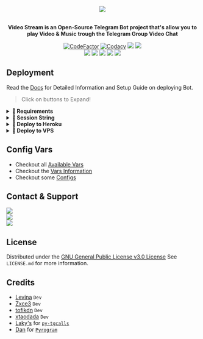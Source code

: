 <p align="center"><a href="https://t.me/VeezVideoBot"><img src="https://github.com/levina-lab/video-stream/raw/main/driver/veezlogo.png"></a></p>
<p align="center">
    <br><b>Video Stream is an Open-Source Telegram Bot project that's allow you to play Video & Music trough the Telegram Group Video Chat</b><br>
</p>
<p align="center">
    <a href="https://www.codefactor.io/repository/github/levina-lab/video-stream"> <img src="https://www.codefactor.io/repository/github/levina-lab/video-stream/badge?color=red&logo=codacy&style=flat-square" alt="CodeFactor" /></a>
    <a href="https://app.codacy.com/gh/levina-lab/video-stream/dashboard"> <img src="https://img.shields.io/codacy/grade/a723cb464d5a4d25be3152b5d71de82d?color=red&logo=codacy&style=flat-square" alt="Codacy" /></a>
    <a href="https://www.python.org/" alt="made-with-python"> <img src="https://img.shields.io/badge/Made%20with-Python-black.svg?style=flat-square&logo=python&logoColor=blue&color=red" /></a>
    <a href="https://github.com/levina-lab/video-stream/graphs/commit-activity" alt="Maintenance"> <img src="https://img.shields.io/badge/Maintained%3F-yes-red.svg?style=flat-square" /></a><br>
    <a href="https://github.com/levina-lab/video-stream"> <img src="https://img.shields.io/github/repo-size/levina-lab/video-stream?color=red&logo=github&logoColor=blue&style=flat-square" /></a>
    <a href="https://github.com/levina-lab/video-stream/commits/main"> <img src="https://img.shields.io/github/last-commit/levina-lab/video-stream?color=red&logo=github&logoColor=blue&style=flat-square" /></a>
    <a href="https://github.com/levina-lab/video-stream/issues"> <img src="https://img.shields.io/github/issues/levina-lab/video-stream?color=red&logo=github&logoColor=blue&style=flat-square" /></a>
    <a href="https://github.com/levina-lab/video-stream/network/members"> <img src="https://img.shields.io/github/forks/levina-lab/video-stream?color=red&logo=github&logoColor=blue&style=flat-square" /></a>
    <a href="https://github.com/levina-lab/video-stream/network/members"> <img src="https://img.shields.io/github/stars/levina-lab/video-stream?color=red&logo=github&logoColor=blue&style=flat-square" /></a>
</p>

## Deployment
Read the [Docs](https://levina.gitbook.io/videostreambot/deployment/requirements) for Detailed Information and Setup Guide on deploying Bot.

> Click on buttons to Expand!
<details>
<summary><b>🔗 Requirements</b></summary>
<br>

- [Python3.9](https://www.python.org/downloads/release/python-390/)
- [Telegram API Key](https://docs.pyrogram.org/intro/setup#api-keys)
- [Telegram Bot Token](https://t.me/botfather)
- [MongoDB URL](https://telegra.ph/How-to-Get-mongodb-url-02-18)
- [Pyrogram Session String](https://levina.gitbook.io/videostreambot/deployment/string-session)
    
</details>

<details>
<summary><b>🔗 Session String</b></summary>
<br>

> You'll need a [API_ID](https://levina.gitbook.io/videostreambot/vars/vars-information#1.-api_id) & [API_HASH](https://levina.gitbook.io/videostreambot/vars/vars-information#2.-api_hash) in order to generate pyrogram session string. 
> Always remember to use good API combo else your account could be deleted.

<h4> Generate Session via Repl.it: </h4>    
<p><a href="https://replit.com/@levinalab/Session-Generator?lite=1&outputonly=1#main.py"><img src="https://img.shields.io/badge/Generate%20On%20Repl-blueviolet?style=for-the-badge&logo=appveyor" width="200""/></a></p>

</details>

<details>
<summary><b>🔗 Deploy to Heroku</b></summary>
<br>

> Heroku has blacklisted this repository, That's why you get policy error message while pressing the Deploy Button. So the solution is you'll need to Fork this repo first and tap the Deploy Button from your forked repo. Click the fork button in the upper right corner next to the star button to fork this Repo.

<h4>Click the button below to deploy Bot on Heroku!</h4>    
<p><a href="https://heroku.com/deploy"><img src="https://img.shields.io/badge/Deploy%20To%20Heroku-blueviolet?style=for-the-badge&logo=heroku" width="200""/></a></p>

</details>

<details>
<summary><b>🔗 Deploy to VPS</b></summary>
<br>

> Checkout the [Docs](https://levina.gitbook.io/videostreambot/deployment/local-hosting-or-vps) for Detailed Explanation on VPS Deployment

```console
root@linux~ $ git clone https://github.com/Vishal324140/video-stream
root@linux~ $ cd video-stream
root@linux~ $ pip3 install -U -r requirements.txt
root@linux~ $ cp example.env .env
```
> Edit .env with your own values and then start bot with
```console
root@linux~ $ python3 main.py
```

</details>

## Config Vars
- Checkout all [Available Vars](https://levina.gitbook.io/videostreambot/vars/available-vars)
- Checkout the [Vars Information](https://levina.gitbook.io/videostreambot/vars/vars-information)
- Checkout some [Configs](https://levina.gitbook.io/videostreambot/setup-config/config)

## Contact & Support

<a href="https://t.me/VeezSupportGroup"><img src="https://img.shields.io/badge/Join-Group%20Support-blue.svg?style=for-the-badge&logo=Telegram"></a><br>
<a href="https://t.me/levinachannel"><img src="https://img.shields.io/badge/Join-Updates%20Channel-blue.svg?style=for-the-badge&logo=Telegram"></a><br>
<a href="https://t.me/dlwrml"><img src="https://img.shields.io/badge/Contact-Repo%20Owner-blue.svg?style=for-the-badge&logo=Telegram"></a>

## License

Distributed under the [GNU General Public License v3.0 License](https://github.com/levina-lab/video-stream/blob/main/LICENSE) See `LICENSE.md` for more information.

## Credits

- [Levina](https://github.com/levina-lab) ``Dev``
- [Zxce3](https://github.com/Zxce3) ``Dev``
- [tofikdn](https://github.com/tofikdn) ``Dev``
- [xtaodada](https://github.com/xtao-dada) ``Dev``
- [Laky's](https://github.com/Laky-64) for [``py-tgcalls``](https://github.com/pytgcalls/pytgcalls)
- [Dan](https://github.com/delivrance) for [``Pyrogram``](https://github.com/pyrogram)
